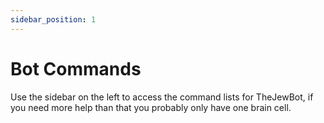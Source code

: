 ```yaml
---
sidebar_position: 1
---
```


# Bot Commands

Use the sidebar on the left to access the command lists for TheJewBot, if you need more help than that you probably only have one brain cell.